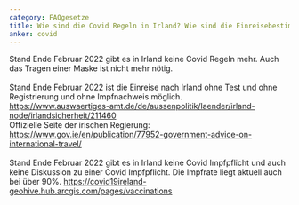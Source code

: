 ```yaml
---
category: FAQgesetze
title: Wie sind die Covid Regeln in Irland? Wie sind die Einreisebestimmungen? Gibt es eine Covid Impfpflicht?
anker: covid
---
```


Stand Ende Februar 2022 gibt es in Irland keine Covid Regeln mehr. Auch das Tragen einer Maske ist nicht mehr nötig.
<br><br>
Stand Ende Februar 2022 ist die Einreise nach Irland ohne Test und ohne Registrierung und ohne Impfnachweis möglich.
<br>
<a href="https://www.auswaertiges-amt.de/de/aussenpolitik/laender/irland-node/irlandsicherheit/211460">https://www.auswaertiges-amt.de/de/aussenpolitik/laender/irland-node/irlandsicherheit/211460</a>
<br>
Offizielle Seite der irischen Regierung: <a href="https://www.gov.ie/en/publication/77952-government-advice-on-international-travel/">https://www.gov.ie/en/publication/77952-government-advice-on-international-travel/</a>
<br><br>
Stand Ende Februar 2022 gibt es in Irland keine Covid Impfpflicht und auch keine Diskussion zu einer Covid Impfpflicht. Die Impfrate liegt aktuell auch bei über 90%. <a href="https://covid19ireland-geohive.hub.arcgis.com/pages/vaccinations">https://covid19ireland-geohive.hub.arcgis.com/pages/vaccinations</a>

